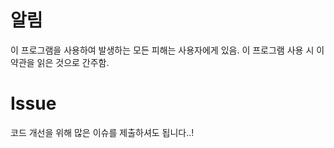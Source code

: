# 알림

이 프로그램을 사용하여 발생하는 모든 피해는 사용자에게 있음.
이 프로그램 사용 시 이 약관을 읽은 것으로 간주함.

# Issue

코드 개선을 위해 많은 이슈를 제출하셔도 됩니다..!
